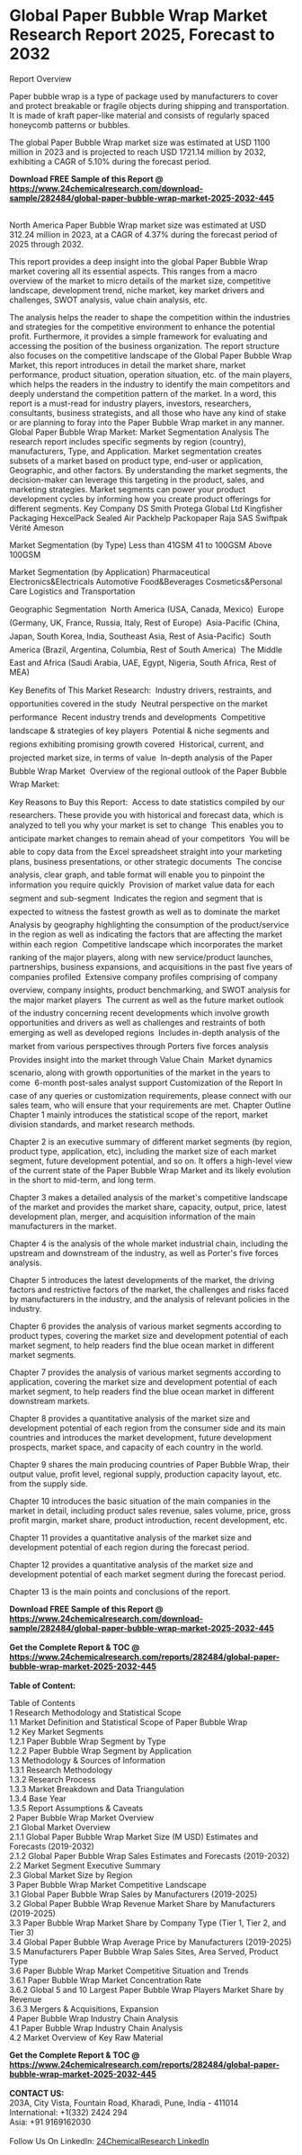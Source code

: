 <h1>Global Paper Bubble Wrap Market Research Report 2025, Forecast to 2032</h1><p>Report Overview</p><p>
Paper bubble wrap is a type of package used by manufacturers to cover and protect breakable or fragile objects during shipping and transportation. It is made of kraft paper-like material and consists of regularly spaced honeycomb patterns or bubbles.</p><p>
The global Paper Bubble Wrap market size was estimated at USD 1100 million in 2023 and is projected to reach USD 1721.14 million by 2032, exhibiting a CAGR of 5.10% during the forecast period.</p><div><b>Download FREE Sample of this Report @ 
            <a href="https://www.24chemicalresearch.com/download-sample/282484/global-paper-bubble-wrap-market-2025-2032-445">
            https://www.24chemicalresearch.com/download-sample/282484/global-paper-bubble-wrap-market-2025-2032-445</a></b></div><br><p>
North America Paper Bubble Wrap market size was estimated at USD 312.24 million in 2023, at a CAGR of 4.37% during the forecast period of 2025 through 2032.</p><p>
This report provides a deep insight into the global Paper Bubble Wrap market covering all its essential aspects. This ranges from a macro overview of the market to micro details of the market size, competitive landscape, development trend, niche market, key market drivers and challenges, SWOT analysis, value chain analysis, etc.</p><p>
The analysis helps the reader to shape the competition within the industries and strategies for the competitive environment to enhance the potential profit. Furthermore, it provides a simple framework for evaluating and accessing the position of the business organization. The report structure also focuses on the competitive landscape of the Global Paper Bubble Wrap Market, this report introduces in detail the market share, market performance, product situation, operation situation, etc. of the main players, which helps the readers in the industry to identify the main competitors and deeply understand the competition pattern of the market.
In a word, this report is a must-read for industry players, investors, researchers, consultants, business strategists, and all those who have any kind of stake or are planning to foray into the Paper Bubble Wrap market in any manner.
Global Paper Bubble Wrap Market: Market Segmentation Analysis
The research report includes specific segments by region (country), manufacturers, Type, and Application. Market segmentation creates subsets of a market based on product type, end-user or application, Geographic, and other factors. By understanding the market segments, the decision-maker can leverage this targeting in the product, sales, and marketing strategies. Market segments can power your product development cycles by informing how you create product offerings for different segments.
Key Company
DS Smith
Protega Global Ltd
Kingfisher Packaging
HexcelPack
Sealed Air
Packhelp
Packopaper
Raja SAS
Swiftpak
Vérité
Ameson</p><p>
Market Segmentation (by Type)
Less than 41GSM
41 to 100GSM
Above 100GSM</p><p>
Market Segmentation (by Application)
Pharmaceutical
Electronics&amp;Electricals
Automotive
Food&amp;Beverages
Cosmetics&amp;Personal Care
Logistics and Transportation</p><p>
Geographic Segmentation
 North America (USA, Canada, Mexico)
 Europe (Germany, UK, France, Russia, Italy, Rest of Europe)
 Asia-Pacific (China, Japan, South Korea, India, Southeast Asia, Rest of Asia-Pacific)
 South America (Brazil, Argentina, Columbia, Rest of South America)
 The Middle East and Africa (Saudi Arabia, UAE, Egypt, Nigeria, South Africa, Rest of MEA)</p><p>
Key Benefits of This Market Research:
 Industry drivers, restraints, and opportunities covered in the study
 Neutral perspective on the market performance
 Recent industry trends and developments
 Competitive landscape &amp; strategies of key players
 Potential &amp; niche segments and regions exhibiting promising growth covered
 Historical, current, and projected market size, in terms of value
 In-depth analysis of the Paper Bubble Wrap Market
 Overview of the regional outlook of the Paper Bubble Wrap Market:</p><p>
Key Reasons to Buy this Report:
 Access to date statistics compiled by our researchers. These provide you with historical and forecast data, which is analyzed to tell you why your market is set to change
 This enables you to anticipate market changes to remain ahead of your competitors
 You will be able to copy data from the Excel spreadsheet straight into your marketing plans, business presentations, or other strategic documents
 The concise analysis, clear graph, and table format will enable you to pinpoint the information you require quickly
 Provision of market value data for each segment and sub-segment
 Indicates the region and segment that is expected to witness the fastest growth as well as to dominate the market
 Analysis by geography highlighting the consumption of the product/service in the region as well as indicating the factors that are affecting the market within each region
 Competitive landscape which incorporates the market ranking of the major players, along with new service/product launches, partnerships, business expansions, and acquisitions in the past five years of companies profiled
 Extensive company profiles comprising of company overview, company insights, product benchmarking, and SWOT analysis for the major market players
 The current as well as the future market outlook of the industry concerning recent developments which involve growth opportunities and drivers as well as challenges and restraints of both emerging as well as developed regions
 Includes in-depth analysis of the market from various perspectives through Porters five forces analysis
 Provides insight into the market through Value Chain
 Market dynamics scenario, along with growth opportunities of the market in the years to come
 6-month post-sales analyst support
Customization of the Report
In case of any queries or customization requirements, please connect with our sales team, who will ensure that your requirements are met.
Chapter Outline
Chapter 1 mainly introduces the statistical scope of the report, market division standards, and market research methods.</p><p>
Chapter 2 is an executive summary of different market segments (by region, product type, application, etc), including the market size of each market segment, future development potential, and so on. It offers a high-level view of the current state of the Paper Bubble Wrap Market and its likely evolution in the short to mid-term, and long term.</p><p>
Chapter 3 makes a detailed analysis of the market's competitive landscape of the market and provides the market share, capacity, output, price, latest development plan, merger, and acquisition information of the main manufacturers in the market.</p><p>
Chapter 4 is the analysis of the whole market industrial chain, including the upstream and downstream of the industry, as well as Porter's five forces analysis.</p><p>
Chapter 5 introduces the latest developments of the market, the driving factors and restrictive factors of the market, the challenges and risks faced by manufacturers in the industry, and the analysis of relevant policies in the industry.</p><p>
Chapter 6 provides the analysis of various market segments according to product types, covering the market size and development potential of each market segment, to help readers find the blue ocean market in different market segments.</p><p>
Chapter 7 provides the analysis of various market segments according to application, covering the market size and development potential of each market segment, to help readers find the blue ocean market in different downstream markets.</p><p>
Chapter 8 provides a quantitative analysis of the market size and development potential of each region from the consumer side and its main countries and introduces the market development, future development prospects, market space, and capacity of each country in the world.</p><p>
Chapter 9 shares the main producing countries of Paper Bubble Wrap, their output value, profit level, regional supply, production capacity layout, etc. from the supply side.</p><p>
Chapter 10 introduces the basic situation of the main companies in the market in detail, including product sales revenue, sales volume, price, gross profit margin, market share, product introduction, recent development, etc.</p><p>
Chapter 11 provides a quantitative analysis of the market size and development potential of each region during the forecast period.</p><p>
Chapter 12 provides a quantitative analysis of the market size and development potential of each market segment during the forecast period.</p><p>
Chapter 13 is the main points and conclusions of the report.</p><p>
</p><div><b>Download FREE Sample of this Report @ 
            <a href="https://www.24chemicalresearch.com/download-sample/282484/global-paper-bubble-wrap-market-2025-2032-445">
            https://www.24chemicalresearch.com/download-sample/282484/global-paper-bubble-wrap-market-2025-2032-445</a></b></div><br><div><b>Get the Complete Report & TOC @ 
            <a href="https://www.24chemicalresearch.com/reports/282484/global-paper-bubble-wrap-market-2025-2032-445">
            https://www.24chemicalresearch.com/reports/282484/global-paper-bubble-wrap-market-2025-2032-445</a></b></div><br>
            <b>Table of Content:</b><p>Table of Contents<br />
1 Research Methodology and Statistical Scope<br />
1.1 Market Definition and Statistical Scope of Paper Bubble Wrap<br />
1.2 Key Market Segments<br />
1.2.1 Paper Bubble Wrap Segment by Type<br />
1.2.2 Paper Bubble Wrap Segment by Application<br />
1.3 Methodology & Sources of Information<br />
1.3.1 Research Methodology<br />
1.3.2 Research Process<br />
1.3.3 Market Breakdown and Data Triangulation<br />
1.3.4 Base Year<br />
1.3.5 Report Assumptions & Caveats<br />
2 Paper Bubble Wrap Market Overview<br />
2.1 Global Market Overview<br />
2.1.1 Global Paper Bubble Wrap Market Size (M USD) Estimates and Forecasts (2019-2032)<br />
2.1.2 Global Paper Bubble Wrap Sales Estimates and Forecasts (2019-2032)<br />
2.2 Market Segment Executive Summary<br />
2.3 Global Market Size by Region<br />
3 Paper Bubble Wrap Market Competitive Landscape<br />
3.1 Global Paper Bubble Wrap Sales by Manufacturers (2019-2025)<br />
3.2 Global Paper Bubble Wrap Revenue Market Share by Manufacturers (2019-2025)<br />
3.3 Paper Bubble Wrap Market Share by Company Type (Tier 1, Tier 2, and Tier 3)<br />
3.4 Global Paper Bubble Wrap Average Price by Manufacturers (2019-2025)<br />
3.5 Manufacturers Paper Bubble Wrap Sales Sites, Area Served, Product Type<br />
3.6 Paper Bubble Wrap Market Competitive Situation and Trends<br />
3.6.1 Paper Bubble Wrap Market Concentration Rate<br />
3.6.2 Global 5 and 10 Largest Paper Bubble Wrap Players Market Share by Revenue<br />
3.6.3 Mergers & Acquisitions, Expansion<br />
4 Paper Bubble Wrap Industry Chain Analysis<br />
4.1 Paper Bubble Wrap Industry Chain Analysis<br />
4.2 Market Overview of Key Raw Material</p><div><b>Get the Complete Report & TOC @ 
            <a href="https://www.24chemicalresearch.com/reports/282484/global-paper-bubble-wrap-market-2025-2032-445">
            https://www.24chemicalresearch.com/reports/282484/global-paper-bubble-wrap-market-2025-2032-445</a></b></div><br><b>CONTACT US:</b><br>
            203A, City Vista, Fountain Road, Kharadi, Pune, India - 411014<br>
            International: +1(332) 2424 294<br>
            Asia: +91 9169162030 <br><br>
            Follow Us On LinkedIn: <a href="https://www.linkedin.com/company/24chemicalresearch/">24ChemicalResearch LinkedIn</a>